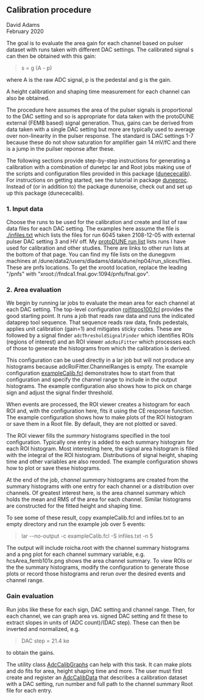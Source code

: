 ## Calibration procedure

David Adams   
February 2020

The goal is to evaluate the area gain for each channel based on
pulser dataset with runs taken with different DAC settings.
The calibrated signal s can then be obtained with this gain:
> s = g (A - p)

where A is the raw ADC signal, p is the pedestal and g is the gain.

A height calibration and shaping time measurement for each channel can also be obtained.

The procedure here assumes the area of the pulser signals is proportional
to the DAC setting and so is appropriate for data taken with the protoDUNE
external (FEMB based) signal generation.
Thus, gains can be derived from data taken with a single DAC setting but more are
typically used to average over non-linearity in the pulser response.
The standard is DAC settings 1-7 because these do not show saturation
for amplifier gain 14 mV/fC and there is a jump in the puilser reponse after these.

The following sections provide step-by-step instructions for generating a calibration
with a combination of dunetpc lar and Root jobs making use of the scripts and configuration
files provided in this package ([dunececalib](https://github.com/dladams/dunececalib)).
For instructions on getting started, see the tutorial in package [duneproc](https://github.com/dladams/duneproc).
Instead of (or in addition to) the package dunenoise, check out and set up up this package (dunececalib).

### 1. Input data

Choose the runs to be used for the calibration and create and list of raw data files for each DAC setting.
The examples here assume the file is [./infiles.txt](infiles.txt) which lists the files for run 6045
taken 2108-12-05 with external pulser DAC setting 3 and HV off.
My [protoDUNE run list](https://wiki.dunescience.org/wiki/ProtoDUNE_commissioning_runs_(dla)) lists
runs I have used for calibration and other studies.
There are links to other run lists at the bottom of that page.
You can find my file lists on the dunegpvm machines at /dune/data2/users/dladams/data/dune/np04/run_slices/files.
These are pnfs locations.
To get the xrootd location, replace the leading "/pnfs" with "xroot://fndca1.fnal.gov:1094/pnfs/fnal.gov".

### 2. Area evaluation

We begin by running lar jobs to evaluate the mean area for each channel at each DAC setting.
The top-level configuration [roifitpos100.fcl](../fcl/roifitpos100.fcl) provides the good starting point.
It runs a job that reads raw data and runs the indicated dataprep tool sequence.
That sequence reads raw data, finds pedestals, applies unit calibration (gain=1) and mitigates sticky codes.
These are followed by a signal finder `adcThresholdSignalFinder` which identifies ROIs (regions of interest)
and an ROI viewer `adcRoiFitter` which processes each of those to generate the histograms from which the calibration is derived.

This configuration can be used directly in a lar job but will not produce any histograms because
adcRoiFitter.ChannelRanges is empty.
The example configuration [exampleCalib.fcl](exampleCalib.fcl) demonstrates how to start from
that configuration and specify the channel range to include in the output histograms.
The example configuration also shows how to pick on charge sign and adjust the signal finder threshold.

When events are processed, the ROI viewer creates a histogram for each ROI and,
with the configuration here, fits it using the CE response function.
The example configuration shows how to make plots of the ROI histogram or save them in a Root file.
By default, they are not plotted or saved.

The ROI viewer fills the *summary* histograms specified in the tool configuration.
Typically one entry is added to each summary histogram for each ROI histogram.
Most interesting here, the signal area histogram is filled with the integral of the ROI histogram.
Distributions of signal height, shaping time and other variables are also reorded.
The example configuration shows how to plot or save these histograms.

At the end of the job, *channel summary* histograms are created from the summary histograms
with one entry for each channel or a distribution over channels.
Of greatest interest here, is the area channel summary which holds the mean and RMS of
the area for each channel.
Similar histograms are constructed for the fitted height and shaping time.

To see some of these result, copy exampleCalib.fcl and infiles.txt to an empty directory and
run the example job over 5 events:

> lar --no-output -c exampleCalib.fcl -S infiles.txt -n 5

The output will include roicha.root with the channel summary histograms and a png plot for each
channel summary variable, e.g. hcsArea_femb101x.png shows the area channel summary.
To view ROIs or the the summary histograms, modify the configuration to generate those plots or
record those histograms and rerun over the desired events and channel range.

### Gain evaluation

Run jobs like these for each sign, DAC setting and channel range.
Then, for each channel, we can graph area vs. signed DAC setting
and fit these to extract slopes in units of (ADC count)/(DAC step).
These can then be inverted and normalized, e.g.

> DAC step = 21.4 ke

to obtain the gains.

The utility class [AdcCalibGraphs](../src/AdcCalibGraphs.h) can help with this task.
It can make plots and do fits for area, height shaping time and more.
The user must first create and register an [AdcCalibData](../src/AdcCalibData.h)
that describes a calibration dataset with a DAC setting, run number and full path to
the channel summary Root file for each entry.

